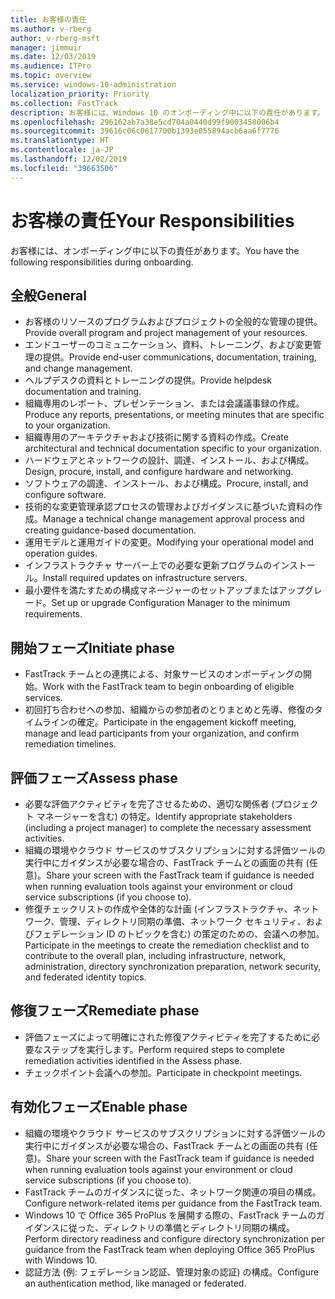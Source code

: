 ```yaml
---
title: お客様の責任
ms.author: v-rberg
author: v-rberg-msft
manager: jimmuir
ms.date: 12/03/2019
ms.audience: ITPro
ms.topic: overview
ms.service: windows-10-administration
localization_priority: Priority
ms.collection: FastTrack
description: お客様には、Windows 10 のオンボーディング中に以下の責任があります。
ms.openlocfilehash: 296162ab7a38e5cd704a0440d99f9003458006b4
ms.sourcegitcommit: 39616c06c0617700b1393e055894acb6aa6f7776
ms.translationtype: HT
ms.contentlocale: ja-JP
ms.lasthandoff: 12/02/2019
ms.locfileid: "39663506"
---
```

# <a name="your-responsibilities"></a><span data-ttu-id="0391c-103">お客様の責任</span><span class="sxs-lookup"><span data-stu-id="0391c-103">Your Responsibilities</span></span>

<span data-ttu-id="0391c-104">お客様には、オンボーディング中に以下の責任があります。</span><span class="sxs-lookup"><span data-stu-id="0391c-104">You have the following responsibilities during onboarding.</span></span>

## <a name="general"></a><span data-ttu-id="0391c-105">全般</span><span class="sxs-lookup"><span data-stu-id="0391c-105">General</span></span>

- <span data-ttu-id="0391c-106">お客様のリソースのプログラムおよびプロジェクトの全般的な管理の提供。</span><span class="sxs-lookup"><span data-stu-id="0391c-106">Provide overall program and project management of your resources.</span></span>
- <span data-ttu-id="0391c-107">エンドユーザーのコミュニケーション、資料、トレーニング、および変更管理の提供。</span><span class="sxs-lookup"><span data-stu-id="0391c-107">Provide end-user communications, documentation, training, and change management.</span></span>
- <span data-ttu-id="0391c-108">ヘルプデスクの資料とトレーニングの提供。</span><span class="sxs-lookup"><span data-stu-id="0391c-108">Provide helpdesk documentation and training.</span></span>
- <span data-ttu-id="0391c-109">組織専用のレポート、プレゼンテーション、または会議議事録の作成。</span><span class="sxs-lookup"><span data-stu-id="0391c-109">Produce any reports, presentations, or meeting minutes that are specific to your organization.</span></span>
- <span data-ttu-id="0391c-110">組織専用のアーキテクチャおよび技術に関する資料の作成。</span><span class="sxs-lookup"><span data-stu-id="0391c-110">Create architectural and technical documentation specific to your organization.</span></span>
- <span data-ttu-id="0391c-111">ハードウェアとネットワークの設計、調達、インストール、および構成。</span><span class="sxs-lookup"><span data-stu-id="0391c-111">Design, procure, install, and configure hardware and networking.</span></span>
- <span data-ttu-id="0391c-112">ソフトウェアの調達、インストール、および構成。</span><span class="sxs-lookup"><span data-stu-id="0391c-112">Procure, install, and configure software.</span></span>
- <span data-ttu-id="0391c-113">技術的な変更管理承認プロセスの管理およびガイダンスに基づいた資料の作成。</span><span class="sxs-lookup"><span data-stu-id="0391c-113">Manage a technical change management approval process and creating guidance-based documentation.</span></span>
- <span data-ttu-id="0391c-114">運用モデルと運用ガイドの変更。</span><span class="sxs-lookup"><span data-stu-id="0391c-114">Modifying your operational model and operation guides.</span></span>
- <span data-ttu-id="0391c-115">インフラストラクチャ サーバー上での必要な更新プログラムのインストール。</span><span class="sxs-lookup"><span data-stu-id="0391c-115">Install required updates on infrastructure servers.</span></span>
- <span data-ttu-id="0391c-116">最小要件を満たすための構成マネージャーのセットアップまたはアップグレード。</span><span class="sxs-lookup"><span data-stu-id="0391c-116">Set up or upgrade Configuration Manager to the minimum requirements.</span></span>

## <a name="initiate-phase"></a><span data-ttu-id="0391c-117">開始フェーズ</span><span class="sxs-lookup"><span data-stu-id="0391c-117">Initiate phase</span></span>

- <span data-ttu-id="0391c-118">FastTrack チームとの連携による、対象サービスのオンボーディングの開始。</span><span class="sxs-lookup"><span data-stu-id="0391c-118">Work with the FastTrack team to begin onboarding of eligible services.</span></span>
- <span data-ttu-id="0391c-119">初回打ち合わせへの参加、組織からの参加者のとりまとめと先導、修復のタイムラインの確定。</span><span class="sxs-lookup"><span data-stu-id="0391c-119">Participate in the engagement kickoff meeting, manage and lead participants from your organization, and confirm remediation timelines.</span></span>

## <a name="assess-phase"></a><span data-ttu-id="0391c-120">評価フェーズ</span><span class="sxs-lookup"><span data-stu-id="0391c-120">Assess phase</span></span>

- <span data-ttu-id="0391c-121">必要な評価アクティビティを完了させるための、適切な関係者 (プロジェクト マネージャーを含む) の特定。</span><span class="sxs-lookup"><span data-stu-id="0391c-121">Identify appropriate stakeholders (including a project manager) to complete the necessary assessment activities.</span></span>
- <span data-ttu-id="0391c-122">組織の環境やクラウド サービスのサブスクリプションに対する評価ツールの実行中にガイダンスが必要な場合の、FastTrack チームとの画面の共有 (任意)。</span><span class="sxs-lookup"><span data-stu-id="0391c-122">Share your screen with the FastTrack team if guidance is needed when running evaluation tools against your environment or cloud service subscriptions (if you choose to).</span></span>
- <span data-ttu-id="0391c-123">修復チェックリストの作成や全体的な計画 (インフラストラクチャ、ネットワーク、管理、ディレクトリ同期の準備、ネットワーク セキュリティ、およびフェデレーション ID のトピックを含む) の策定のための、会議への参加。</span><span class="sxs-lookup"><span data-stu-id="0391c-123">Participate in the meetings to create the remediation checklist and to contribute to the overall plan, including infrastructure, network, administration, directory synchronization preparation, network security, and federated identity topics.</span></span>

## <a name="remediate-phase"></a><span data-ttu-id="0391c-124">修復フェーズ</span><span class="sxs-lookup"><span data-stu-id="0391c-124">Remediate phase</span></span>

- <span data-ttu-id="0391c-125">評価フェーズによって明確にされた修復アクティビティを完了するために必要なステップを実行します。</span><span class="sxs-lookup"><span data-stu-id="0391c-125">Perform required steps to complete remediation activities identified in the Assess phase.</span></span>
- <span data-ttu-id="0391c-126">チェックポイント会議への参加。</span><span class="sxs-lookup"><span data-stu-id="0391c-126">Participate in checkpoint meetings.</span></span>

## <a name="enable-phase"></a><span data-ttu-id="0391c-127">有効化フェーズ</span><span class="sxs-lookup"><span data-stu-id="0391c-127">Enable phase</span></span>

- <span data-ttu-id="0391c-128">組織の環境やクラウド サービスのサブスクリプションに対する評価ツールの実行中にガイダンスが必要な場合の、FastTrack チームとの画面の共有 (任意)。</span><span class="sxs-lookup"><span data-stu-id="0391c-128">Share your screen with the FastTrack team if guidance is needed when running evaluation tools against your environment or cloud service subscriptions (if you choose to).</span></span>
- <span data-ttu-id="0391c-129">FastTrack チームのガイダンスに従った、ネットワーク関連の項目の構成。</span><span class="sxs-lookup"><span data-stu-id="0391c-129">Configure network-related items per guidance from the FastTrack team.</span></span>
- <span data-ttu-id="0391c-130">Windows 10 で Office 365 ProPlus を展開する際の、FastTrack チームのガイダンスに従った、ディレクトリの準備とディレクトリ同期の構成。</span><span class="sxs-lookup"><span data-stu-id="0391c-130">Perform directory readiness and configure directory synchronization per guidance from the FastTrack team when deploying Office 365 ProPlus with Windows 10.</span></span>
- <span data-ttu-id="0391c-131">認証方法 (例: フェデレーション認証、管理対象の認証) の構成。</span><span class="sxs-lookup"><span data-stu-id="0391c-131">Configure an authentication method, like managed or federated.</span></span>







  

  

 